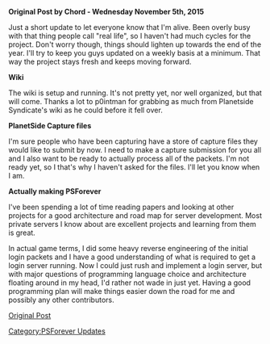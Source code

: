 **Original Post by Chord - Wednesday November 5th, 2015**

Just a short update to let everyone know that I'm alive. Been overly
busy with that thing people call "real life", so I haven't had much
cycles for the project. Don't worry though, things should lighten up
towards the end of the year. I'll try to keep you guys updated on a
weekly basis at a minimum. That way the project stays fresh and keeps
moving forward.

**Wiki**

The wiki is setup and running. It's not pretty yet, nor well organized,
but that will come. Thanks a lot to p0intman for grabbing as much from
Planetside Syndicate's wiki as he could before it fell over.

**PlanetSide Capture files**

I'm sure people who have been capturing have a store of capture files
they would like to submit by now. I need to make a capture submission
for you all and I also want to be ready to actually process all of the
packets. I'm not ready yet, so I that's why I haven't asked for the
files. I'll let you know when I am.

**Actually making PSForever**

I've been spending a lot of time reading papers and looking at other
projects for a good architecture and road map for server development.
Most private servers I know about are excellent projects and learning
from them is great.

In actual game terms, I did some heavy reverse engineering of the
initial login packets and I have a good understanding of what is
required to get a login server running. Now I could just rush and
implement a login server, but with major questions of programming
language choice and architecture floating around in my head, I'd rather
not wade in just yet. Having a good programming plan will make things
easier down the road for me and possibly any other contributors.

[Original Post](http://psforever.net/forum/viewtopic.php?f=11&t=23)

[Category:PSForever Updates](Category:PSForever_Updates "wikilink")